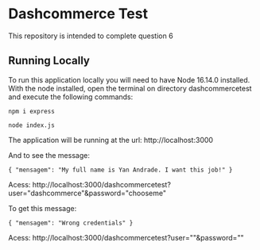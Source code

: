 # Dashcommerce Test

This repository is intended to complete question 6

## Running Locally

To run this application locally you will need to have Node 16.14.0 installed. With the node installed, open the terminal on directory dashcommercetest and execute the following commands:

``
npm i express
``

``
node index.js
``

The application will be running at the url: http://localhost:3000

And to see the message: 

``
{
  "mensagem": "My full name is Yan Andrade. I want this job!"
}
``

Acess: http://localhost:3000/dashcommercetest?user="dashcommerce"&password="chooseme"

To get this message:

``
{
  "mensagem": "Wrong credentials"
}
``

Acess: http://localhost:3000/dashcommercetest?user=""&password=""